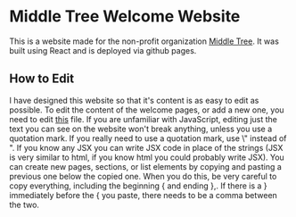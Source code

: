 # Middle Tree Welcome Website
This is a website made for the non-profit organization [Middle Tree](https://www.middletree.org/). It was built using React and is deployed via github pages.

## How to Edit
I have designed this website so that it's content is as easy to edit as possible. To edit the content of the welcome pages, or add a new one, you need to edit [this](https://github.com/theobayard/middletree-welcome-info/blob/main/src/Content.js) file. If you are unfamiliar with JavaScript, editing just the text you can see on the website won't break anything, unless you use a quotation mark. If you really need to use a quotation mark, use \\" instead of ". If you know any JSX you can write JSX code in place of the strings (JSX is very similar to html, if you know html you could probably write JSX). You can create new pages, sections, or list elements by copying and pasting a previous one below the copied one. When you do this, be very careful to copy everything, including the beginning { and ending },. If there is a } immediately before the { you paste, there needs to be a comma between the two.
